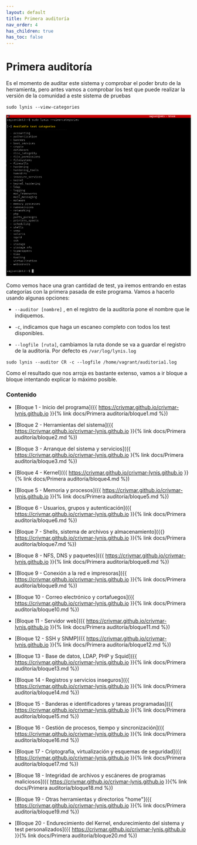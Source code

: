 ```yaml
---
layout: default
title: Primera auditoría
nav_order: 4
has_children: true
has_toc: false
---
```


# Primera auditoría

Es el momento de auditar este sistema y comprobar el poder bruto de la herramienta, pero antes vamos a comprobar los test que puede realizar la versión de la comunidad a este sistema de pruebas

~~~
sudo lynis --view-categories
~~~

<img src="https://raw.githubusercontent.com/crivmar/crivmar-lynis.github.io/main/assets/images/03.png"/>

Como vemos hace una gran cantidad de test, ya iremos entrando en estas categorías con la primera pasada de este programa. Vamos a hacerlo usando algunas opciones:

- `--auditor [nombre]` , en el registro de la auditoría pone el nombre que le indiquemos.

- `-c`, indicamos que haga un escaneo completo con todos los test disponibles.

- `--logfile [ruta]`, cambiamos la ruta donde se va a guardar el registro de la auditoría. Por defecto es `/var/log/lynis.log`

~~~
sudo lynis --auditor CR -c --logfile /home/vagrant/auditoria1.log
~~~

Como el resultado que nos arroja es bastante extenso, vamos a ir bloque a bloque intentando explicar lo máximo posible.


### Contenido

- [Bloque 1 - Inicio del programa]({{ https://crivmar.github.io/crivmar-lynis.github.io }}{% link docs/Primera auditoría/bloque1.md %})

- [Bloque 2 - Herramientas del sistema]({{ https://crivmar.github.io/crivmar-lynis.github.io }}{% link docs/Primera auditoría/bloque2.md %})

- [Bloque 3 - Arranque del sistema y servicios]({{ https://crivmar.github.io/crivmar-lynis.github.io }{% link docs/Primera auditoría/bloque3.md %})

- [Bloque 4 - Kernel]({{ https://crivmar.github.io/crivmar-lynis.github.io }}{% link docs/Primera auditoría/bloque4.md %})

- [Bloque 5 - Memoria y procesos]({{ https://crivmar.github.io/crivmar-lynis.github.io }}{% link docs/Primera auditoría/bloque5.md %})

- [Bloque 6 - Usuarios, grupos y autenticación]({{ https://crivmar.github.io/crivmar-lynis.github.io }}{% link docs/Primera auditoría/bloque6.md %})

- [Bloque 7 - Shells, sistema de archivos y almacenamiento]({{} https://crivmar.github.io/crivmar-lynis.github.io }}{% link docs/Primera auditoría/bloque7.md %})

- [Bloque 8 - NFS, DNS y paquetes]({{ https://crivmar.github.io/crivmar-lynis.github.io }}{% link docs/Primera auditoría/bloque8.md %})

- [Bloque 9 - Conexión a la red e impresoras]({{ https://crivmar.github.io/crivmar-lynis.github.io }}{% link docs/Primera auditoría/bloque9.md %})

- [Bloque 10 - Correo electrónico y cortafuegos]({{ https://crivmar.github.io/crivmar-lynis.github.io }}{% link docs/Primera auditoría/bloque10.md %})

- [Bloque 11 - Servidor web]({{ https://crivmar.github.io/crivmar-lynis.github.io }}{% link docs/Primera auditoría/bloque11.md %})

- [Bloque 12 - SSH y SNMP]({{ https://crivmar.github.io/crivmar-lynis.github.io }}{% link docs/Primera auditoría/bloque12.md %})

- [Bloque 13 - Base de datos, LDAP, PHP y Squid]({{ https://crivmar.github.io/crivmar-lynis.github.io }}{% link docs/Primera auditoría/bloque13.md %})

- [Bloque 14 - Registros y servicios inseguros]({{ https://crivmar.github.io/crivmar-lynis.github.io }}{% link docs/Primera auditoría/bloque14.md %})

- [Bloque 15 - Banderas e identificadores y tareas programadas]({{ https://crivmar.github.io/crivmar-lynis.github.io }}{% link docs/Primera auditoría/bloque15.md %})

- [Bloque 16 - Gestión de procesos, tiempo y sincronización]({{ https://crivmar.github.io/crivmar-lynis.github.io }}{% link docs/Primera auditoría/bloque16.md %})

- [Bloque 17 - Criptografía, virtualización y esquemas de seguridad]({{ https://crivmar.github.io/crivmar-lynis.github.io }}{% link docs/Primera auditoría/bloque17.md %})

- [Bloque 18 - Integridad de archivos y escáneres de programas maliciosos]({{ https://crivmar.github.io/crivmar-lynis.github.io }}{% link docs/Primera auditoría/bloque18.md %})

- [Bloque 19 - Otras herramientas y directorios "home"]({{ https://crivmar.github.io/crivmar-lynis.github.io }}{% link docs/Primera auditoría/bloque19.md %})

- [Bloque 20 - Endurecimiento del Kernel, endurecimiento del sistema y test personalizados]({{ https://crivmar.github.io/crivmar-lynis.github.io }}{% link docs/Primera auditoría/bloque20.md %})

